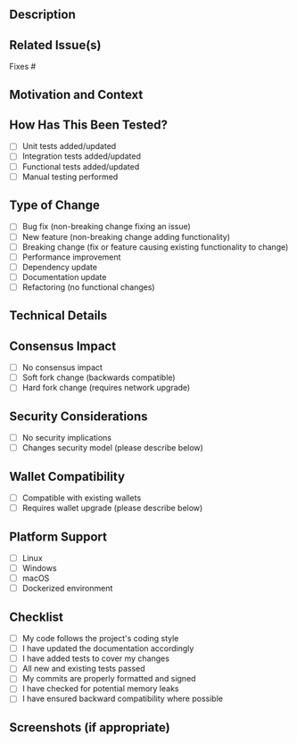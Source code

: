 ## Description
<!-- Describe the purpose of this PR. What does it change and why? -->

## Related Issue(s)
<!-- Please link to the issue(s) this PR resolves, if applicable -->
Fixes #

## Motivation and Context
<!-- Why is this change needed? What problem does it solve? -->

## How Has This Been Tested?
<!-- Please describe how you tested your changes -->
- [ ] Unit tests added/updated
- [ ] Integration tests added/updated
- [ ] Functional tests added/updated
- [ ] Manual testing performed

## Type of Change
<!-- What type of changes does your PR introduce? -->
- [ ] Bug fix (non-breaking change fixing an issue)
- [ ] New feature (non-breaking change adding functionality)
- [ ] Breaking change (fix or feature causing existing functionality to change)
- [ ] Performance improvement
- [ ] Dependency update
- [ ] Documentation update
- [ ] Refactoring (no functional changes)

## Technical Details
<!-- Additional technical context that might be helpful for reviewers -->

## Consensus Impact
<!-- Does this change impact consensus compatibility? -->
- [ ] No consensus impact
- [ ] Soft fork change (backwards compatible)
- [ ] Hard fork change (requires network upgrade)

## Security Considerations
<!-- Does this change impact the security model? -->
- [ ] No security implications
- [ ] Changes security model (please describe below)

## Wallet Compatibility
<!-- Is this change wallet compatible with previous versions? -->
- [ ] Compatible with existing wallets
- [ ] Requires wallet upgrade (please describe below)

## Platform Support
<!-- Which platforms/OSes were these changes tested on? -->
- [ ] Linux
- [ ] Windows
- [ ] macOS
- [ ] Dockerized environment

## Checklist
<!-- Please check all that apply -->
- [ ] My code follows the project's coding style
- [ ] I have updated the documentation accordingly
- [ ] I have added tests to cover my changes
- [ ] All new and existing tests passed
- [ ] My commits are properly formatted and signed
- [ ] I have checked for potential memory leaks
- [ ] I have ensured backward compatibility where possible

## Screenshots (if appropriate)
<!-- Add screenshots if relevant -->
